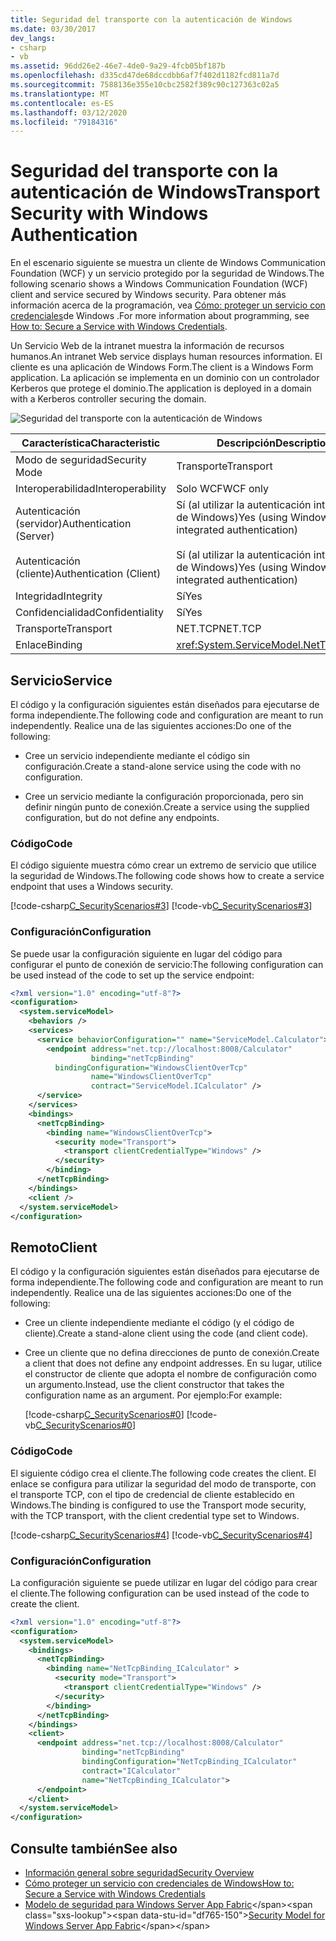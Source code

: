 ```yaml
---
title: Seguridad del transporte con la autenticación de Windows
ms.date: 03/30/2017
dev_langs:
- csharp
- vb
ms.assetid: 96dd26e2-46e7-4de0-9a29-4fcb05bf187b
ms.openlocfilehash: d335cd47de68dccdbb6af7f402d1182fcd811a7d
ms.sourcegitcommit: 7588136e355e10cbc2582f389c90c127363c02a5
ms.translationtype: MT
ms.contentlocale: es-ES
ms.lasthandoff: 03/12/2020
ms.locfileid: "79184316"
---
```

# <a name="transport-security-with-windows-authentication"></a><span data-ttu-id="df765-102">Seguridad del transporte con la autenticación de Windows</span><span class="sxs-lookup"><span data-stu-id="df765-102">Transport Security with Windows Authentication</span></span>
<span data-ttu-id="df765-103">En el escenario siguiente se muestra un cliente de Windows Communication Foundation (WCF) y un servicio protegido por la seguridad de Windows.</span><span class="sxs-lookup"><span data-stu-id="df765-103">The following scenario shows a Windows Communication Foundation (WCF) client and service secured by Windows security.</span></span> <span data-ttu-id="df765-104">Para obtener más información acerca de la programación, vea [Cómo: proteger un servicio con credenciales](../../../../docs/framework/wcf/how-to-secure-a-service-with-windows-credentials.md)de Windows .</span><span class="sxs-lookup"><span data-stu-id="df765-104">For more information about programming, see [How to: Secure a Service with Windows Credentials](../../../../docs/framework/wcf/how-to-secure-a-service-with-windows-credentials.md).</span></span>  
  
 <span data-ttu-id="df765-105">Un Servicio Web de la intranet muestra la información de recursos humanos.</span><span class="sxs-lookup"><span data-stu-id="df765-105">An intranet Web service displays human resources information.</span></span> <span data-ttu-id="df765-106">El cliente es una aplicación de Windows Form.</span><span class="sxs-lookup"><span data-stu-id="df765-106">The client is a Windows Form application.</span></span> <span data-ttu-id="df765-107">La aplicación se implementa en un dominio con un controlador Kerberos que protege el dominio.</span><span class="sxs-lookup"><span data-stu-id="df765-107">The application is deployed in a domain with a Kerberos controller securing the domain.</span></span>  
  
 ![Seguridad del transporte con la autenticación de Windows](./media/transport-security-with-windows-authentication/secured-windows-authentication.gif)  
  
|<span data-ttu-id="df765-109">Característica</span><span class="sxs-lookup"><span data-stu-id="df765-109">Characteristic</span></span>|<span data-ttu-id="df765-110">Descripción</span><span class="sxs-lookup"><span data-stu-id="df765-110">Description</span></span>|  
|--------------------|-----------------|  
|<span data-ttu-id="df765-111">Modo de seguridad</span><span class="sxs-lookup"><span data-stu-id="df765-111">Security Mode</span></span>|<span data-ttu-id="df765-112">Transporte</span><span class="sxs-lookup"><span data-stu-id="df765-112">Transport</span></span>|  
|<span data-ttu-id="df765-113">Interoperabilidad</span><span class="sxs-lookup"><span data-stu-id="df765-113">Interoperability</span></span>|<span data-ttu-id="df765-114">Solo WCF</span><span class="sxs-lookup"><span data-stu-id="df765-114">WCF only</span></span>|  
|<span data-ttu-id="df765-115">Autenticación (servidor)</span><span class="sxs-lookup"><span data-stu-id="df765-115">Authentication (Server)</span></span><br /><br /> <span data-ttu-id="df765-116">Autenticación (cliente)</span><span class="sxs-lookup"><span data-stu-id="df765-116">Authentication (Client)</span></span>|<span data-ttu-id="df765-117">Sí (al utilizar la autenticación integrada de Windows)</span><span class="sxs-lookup"><span data-stu-id="df765-117">Yes (using Windows integrated authentication)</span></span><br /><br /> <span data-ttu-id="df765-118">Sí (al utilizar la autenticación integrada de Windows)</span><span class="sxs-lookup"><span data-stu-id="df765-118">Yes (using Windows integrated authentication)</span></span>|  
|<span data-ttu-id="df765-119">Integridad</span><span class="sxs-lookup"><span data-stu-id="df765-119">Integrity</span></span>|<span data-ttu-id="df765-120">Sí</span><span class="sxs-lookup"><span data-stu-id="df765-120">Yes</span></span>|  
|<span data-ttu-id="df765-121">Confidencialidad</span><span class="sxs-lookup"><span data-stu-id="df765-121">Confidentiality</span></span>|<span data-ttu-id="df765-122">Sí</span><span class="sxs-lookup"><span data-stu-id="df765-122">Yes</span></span>|  
|<span data-ttu-id="df765-123">Transporte</span><span class="sxs-lookup"><span data-stu-id="df765-123">Transport</span></span>|<span data-ttu-id="df765-124">NET.TCP</span><span class="sxs-lookup"><span data-stu-id="df765-124">NET.TCP</span></span>|  
|<span data-ttu-id="df765-125">Enlace</span><span class="sxs-lookup"><span data-stu-id="df765-125">Binding</span></span>|<xref:System.ServiceModel.NetTcpBinding>|  
  
## <a name="service"></a><span data-ttu-id="df765-126">Servicio</span><span class="sxs-lookup"><span data-stu-id="df765-126">Service</span></span>  
 <span data-ttu-id="df765-127">El código y la configuración siguientes están diseñados para ejecutarse de forma independiente.</span><span class="sxs-lookup"><span data-stu-id="df765-127">The following code and configuration are meant to run independently.</span></span> <span data-ttu-id="df765-128">Realice una de las siguientes acciones:</span><span class="sxs-lookup"><span data-stu-id="df765-128">Do one of the following:</span></span>  
  
- <span data-ttu-id="df765-129">Cree un servicio independiente mediante el código sin configuración.</span><span class="sxs-lookup"><span data-stu-id="df765-129">Create a stand-alone service using the code with no configuration.</span></span>  
  
- <span data-ttu-id="df765-130">Cree un servicio mediante la configuración proporcionada, pero sin definir ningún punto de conexión.</span><span class="sxs-lookup"><span data-stu-id="df765-130">Create a service using the supplied configuration, but do not define any endpoints.</span></span>  
  
### <a name="code"></a><span data-ttu-id="df765-131">Código</span><span class="sxs-lookup"><span data-stu-id="df765-131">Code</span></span>  
 <span data-ttu-id="df765-132">El código siguiente muestra cómo crear un extremo de servicio que utilice la seguridad de Windows.</span><span class="sxs-lookup"><span data-stu-id="df765-132">The following code shows how to create a service endpoint that uses a Windows security.</span></span>  
  
 [!code-csharp[C_SecurityScenarios#3](../../../../samples/snippets/csharp/VS_Snippets_CFX/c_securityscenarios/cs/source.cs#3)]
 [!code-vb[C_SecurityScenarios#3](../../../../samples/snippets/visualbasic/VS_Snippets_CFX/c_securityscenarios/vb/source.vb#3)]  
  
### <a name="configuration"></a><span data-ttu-id="df765-133">Configuración</span><span class="sxs-lookup"><span data-stu-id="df765-133">Configuration</span></span>  
 <span data-ttu-id="df765-134">Se puede usar la configuración siguiente en lugar del código para configurar el punto de conexión de servicio:</span><span class="sxs-lookup"><span data-stu-id="df765-134">The following configuration can be used instead of the code to set up the service endpoint:</span></span>  
  
```xml  
<?xml version="1.0" encoding="utf-8"?>  
<configuration>  
  <system.serviceModel>  
    <behaviors />  
    <services>  
      <service behaviorConfiguration="" name="ServiceModel.Calculator">  
        <endpoint address="net.tcp://localhost:8008/Calculator"
                  binding="netTcpBinding"  
          bindingConfiguration="WindowsClientOverTcp"
                  name="WindowsClientOverTcp"  
                  contract="ServiceModel.ICalculator" />  
      </service>  
    </services>  
    <bindings>  
      <netTcpBinding>  
        <binding name="WindowsClientOverTcp">  
          <security mode="Transport">  
            <transport clientCredentialType="Windows" />  
          </security>  
        </binding>  
      </netTcpBinding>  
    </bindings>  
    <client />  
  </system.serviceModel>  
</configuration>  
```  
  
## <a name="client"></a><span data-ttu-id="df765-135">Remoto</span><span class="sxs-lookup"><span data-stu-id="df765-135">Client</span></span>  
 <span data-ttu-id="df765-136">El código y la configuración siguientes están diseñados para ejecutarse de forma independiente.</span><span class="sxs-lookup"><span data-stu-id="df765-136">The following code and configuration are meant to run independently.</span></span> <span data-ttu-id="df765-137">Realice una de las siguientes acciones:</span><span class="sxs-lookup"><span data-stu-id="df765-137">Do one of the following:</span></span>  
  
- <span data-ttu-id="df765-138">Cree un cliente independiente mediante el código (y el código de cliente).</span><span class="sxs-lookup"><span data-stu-id="df765-138">Create a stand-alone client using the code (and client code).</span></span>  
  
- <span data-ttu-id="df765-139">Cree un cliente que no defina direcciones de punto de conexión.</span><span class="sxs-lookup"><span data-stu-id="df765-139">Create a client that does not define any endpoint addresses.</span></span> <span data-ttu-id="df765-140">En su lugar, utilice el constructor de cliente que adopta el nombre de configuración como un argumento.</span><span class="sxs-lookup"><span data-stu-id="df765-140">Instead, use the client constructor that takes the configuration name as an argument.</span></span> <span data-ttu-id="df765-141">Por ejemplo:</span><span class="sxs-lookup"><span data-stu-id="df765-141">For example:</span></span>  
  
     [!code-csharp[C_SecurityScenarios#0](../../../../samples/snippets/csharp/VS_Snippets_CFX/c_securityscenarios/cs/source.cs#0)]
     [!code-vb[C_SecurityScenarios#0](../../../../samples/snippets/visualbasic/VS_Snippets_CFX/c_securityscenarios/vb/source.vb#0)]  
  
### <a name="code"></a><span data-ttu-id="df765-142">Código</span><span class="sxs-lookup"><span data-stu-id="df765-142">Code</span></span>  
 <span data-ttu-id="df765-143">El siguiente código crea el cliente.</span><span class="sxs-lookup"><span data-stu-id="df765-143">The following code creates the client.</span></span> <span data-ttu-id="df765-144">El enlace se configura para utilizar la seguridad del modo de transporte, con el transporte TCP, con el tipo de credencial de cliente establecido en Windows.</span><span class="sxs-lookup"><span data-stu-id="df765-144">The binding is configured to use the Transport mode security, with the TCP transport, with the client credential type set to Windows.</span></span>  
  
 [!code-csharp[C_SecurityScenarios#4](../../../../samples/snippets/csharp/VS_Snippets_CFX/c_securityscenarios/cs/source.cs#4)]
 [!code-vb[C_SecurityScenarios#4](../../../../samples/snippets/visualbasic/VS_Snippets_CFX/c_securityscenarios/vb/source.vb#4)]  
  
### <a name="configuration"></a><span data-ttu-id="df765-145">Configuración</span><span class="sxs-lookup"><span data-stu-id="df765-145">Configuration</span></span>  
 <span data-ttu-id="df765-146">La configuración siguiente se puede utilizar en lugar del código para crear el cliente.</span><span class="sxs-lookup"><span data-stu-id="df765-146">The following configuration can be used instead of the code to create the client.</span></span>  
  
```xml  
<?xml version="1.0" encoding="utf-8"?>  
<configuration>  
  <system.serviceModel>  
    <bindings>  
      <netTcpBinding>  
        <binding name="NetTcpBinding_ICalculator" >  
          <security mode="Transport">  
            <transport clientCredentialType="Windows" />  
          </security>  
        </binding>  
      </netTcpBinding>  
    </bindings>  
    <client>  
      <endpoint address="net.tcp://localhost:8008/Calculator"
                binding="netTcpBinding"
                bindingConfiguration="NetTcpBinding_ICalculator"
                contract="ICalculator"  
                name="NetTcpBinding_ICalculator">  
      </endpoint>  
    </client>  
  </system.serviceModel>  
</configuration>  
```  
  
## <a name="see-also"></a><span data-ttu-id="df765-147">Consulte también</span><span class="sxs-lookup"><span data-stu-id="df765-147">See also</span></span>

- [<span data-ttu-id="df765-148">Información general sobre seguridad</span><span class="sxs-lookup"><span data-stu-id="df765-148">Security Overview</span></span>](../../../../docs/framework/wcf/feature-details/security-overview.md)
- [<span data-ttu-id="df765-149">Cómo proteger un servicio con credenciales de Windows</span><span class="sxs-lookup"><span data-stu-id="df765-149">How to: Secure a Service with Windows Credentials</span></span>](../../../../docs/framework/wcf/how-to-secure-a-service-with-windows-credentials.md)
- <span data-ttu-id="df765-150">[Modelo de seguridad para Windows Server App Fabric](https://docs.microsoft.com/previous-versions/appfabric/ee677202(v=azure.10))</span><span class="sxs-lookup"><span data-stu-id="df765-150">[Security Model for Windows Server App Fabric](https://docs.microsoft.com/previous-versions/appfabric/ee677202(v=azure.10))</span></span>
